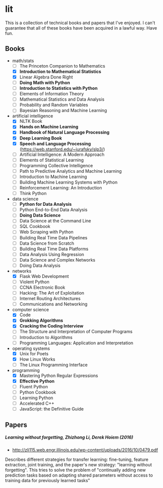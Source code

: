# lit

This is a collection of technical books and papers that I've enjoyed. I can't guarantee that all of these books have been acquired in a lawful way. Have fun.

## Books

- math/stats
    - [ ] The Princeton Companion to Mathematics
    - [X] **Introduction to Mathematical Statistics**
    - [X] Linear Algebra Done Right
    - [ ] **Doing Math with Python**
    - [ ] **Introduction to Statistics with Python**
    - [ ] Elements of Information Theory
    - [ ] Mathematical Statistics and Data Analysis
    - [ ] Probability and Random Variables
    - [ ] Bayesian Reasoning and Machine Learning
- artificial intelligence
    - [X] NLTK Book
    - [X] **Hands on Machine Learning**
    - [X] **Handbook of Natural Language Processing**
    - [X] **Deep Learning Book**
    - [X] **Speech and Language Processing** (https://web.stanford.edu/~jurafsky/slp3/)
    - [ ] Artificial Intelligence: A Modern Approach
    - [ ] Elements of Statistical Learning
    - [ ] Programming Collective Intelligence
    - [ ] Path to Predictive Analytics and Machine Learning
    - [ ] Introduction to Machine Learning
    - [ ] Building Machine Learning Systems with Python
    - [ ] Reinforcement Learning: An Introduction
    - [ ] Think Python
- data science
    - [ ] **Python for Data Analysis**
    - [ ] Python End-to-End Data Analysis
    - [ ] **Doing Data Science**
    - [ ] Data Science at the Command Line
    - [ ] SQL Cookbook
    - [ ] Web Scraping with Python
    - [ ] Building Real Time Data Pipelines
    - [ ] Data Science from Scratch
    - [ ] Building Real Time Data Platforms
    - [ ] Data Analysis Using Regression
    - [ ] Data Science and Complex Networks
    - [ ] Doing Data Analysis
- networks
    - [X] Flask Web Development
    - [ ] Violent Python
    - [ ] CCNA Electronic Book
    - [ ] Hacking: The Art of Exploitation
    - [ ] Internet Routing Architectures
    - [ ] Communications and Networking
- computer science
    - [X] Code
    - [X] **Grokking Algorithms**
    - [X] **Cracking the Coding Interview**
    - [ ] The Structure and Interpretation of Computer Programs
    - [ ] Introduction to Algorithms
    - [ ] Programming Languages: Application and Interpretation
- operating systems
    - [X] Unix for Poets
    - [X] How Linux Works
    - [ ] The Linux Programming Interface
- programming
    - [X] Mastering Python Regular Expressions
    - [X] **Effective Python**
    - [ ] Fluent Python
    - [ ] Python Cookbook
    - [ ] Learning Python
    - [ ] Accelerated C++
    - [ ] JavaScript: the Definitive Guide

## Papers

##### Learning without forgetting, Zhizhong Li, Derek Hoiem (2016)
- http://zli115.web.engr.illinois.edu/wp-content/uploads/2016/10/0479.pdf

Describes different strategies for transfer learning: fine-tuning, feature extraction, joint training, and the paper's new strategy: "learning without forgetting". This tries to solve the problem of "continually adding new prediction tasks based on adapting shared parameters without access to training data for previously learned tasks"
